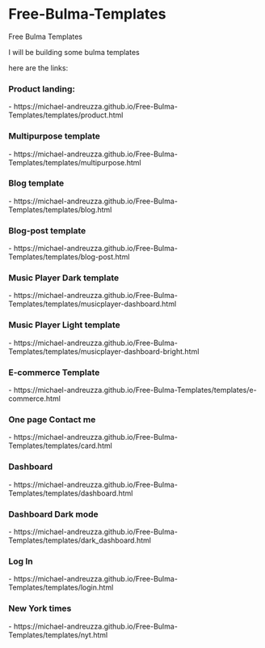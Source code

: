 
# Free-Bulma-Templates
Free Bulma Templates


<p>I will be building some bulma templates 

here are the links:<p>
  

<h3 s>Product landing:</h3>
- https://michael-andreuzza.github.io/Free-Bulma-Templates/templates/product.html

<h3>Multipurpose template</h3>
- https://michael-andreuzza.github.io/Free-Bulma-Templates/templates/multipurpose.html

<h3>Blog template</h3>
- https://michael-andreuzza.github.io/Free-Bulma-Templates/templates/blog.html

<h3>Blog-post template</h3>
- https://michael-andreuzza.github.io/Free-Bulma-Templates/templates/blog-post.html

<h3>Music Player Dark template</h3> 
- https://michael-andreuzza.github.io/Free-Bulma-Templates/templates/musicplayer-dashboard.html

<h3>Music Player Light template</h3>
- https://michael-andreuzza.github.io/Free-Bulma-Templates/templates/musicplayer-dashboard-bright.html


<h3>E-commerce Template</h3>
- https://michael-andreuzza.github.io/Free-Bulma-Templates/templates/e-commerce.html

<h3>One page Contact me</h3>
-  https://michael-andreuzza.github.io/Free-Bulma-Templates/templates/card.html

<h3>Dashboard</h3>
- https://michael-andreuzza.github.io/Free-Bulma-Templates/templates/dashboard.html

<h3>Dashboard Dark mode</h3>
-  https://michael-andreuzza.github.io/Free-Bulma-Templates/templates/dark_dashboard.html

<h3>Log In</h3>
-  https://michael-andreuzza.github.io/Free-Bulma-Templates/templates/login.html


<h3>New York times</h3>
-  https://michael-andreuzza.github.io/Free-Bulma-Templates/templates/nyt.html










